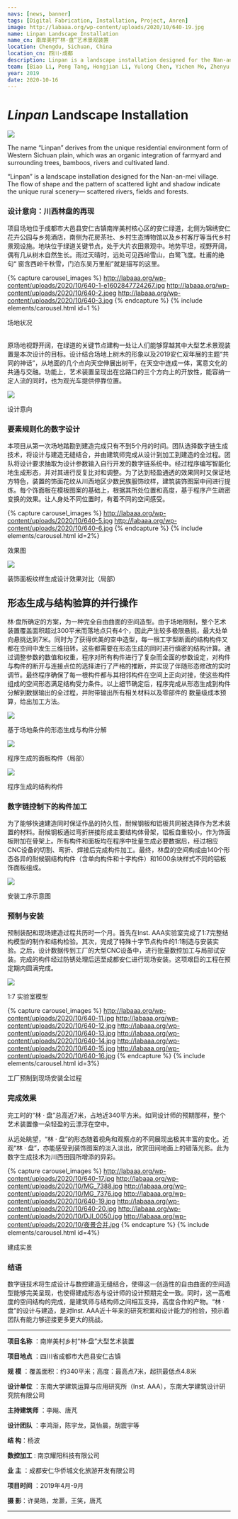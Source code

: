 ```yaml
---
navs: [news, banner]
tags: [Digital Fabrication, Installation, Project, Anren]
image: http://labaaa.org/wp-content/uploads/2020/10/640-19.jpg
name: Linpan Landscape Installation
name_cn: 南岸美村“林·盘”艺术景观装置
location: Chengdu, Sichuan, China
location_cn: 四川·成都
description: Linpan is a landscape installation designed for the Nan-an-mei village. The flow of shape and the pattern of scattered light and shadow indicate the unique rural  scenery—scattered rivers, fields and forests.
team: [Biao Li, Peng Tang, Hongjian Li, Yulong Chen, Yichen Mo, Zhenyu Hu]
year: 2019
date: 2020-10-16
---
```


# *Linpan* Landscape Installation

![](http://labaaa.org/wp-content/uploads/2020/10/640.jpg)

The name “Linpan”  derives from the unique residential environment form of  Western Sichuan plain, which was an organic integration of farmyard and surrounding trees, bamboos, rivers and cultivated land.

“Linpan” is a landscape installation designed for the Nan-an-mei village. The flow of shape and the pattern of scattered light and shadow indicate the  unique rural  scenery— scattered rivers, fields and forests.


### 设计意向：川西林盘的再现

项目场地位于成都市大邑县安仁古镇南岸美村核心区的安仁绿道，北侧为锦绣安仁花卉公园与乡苑酒店，南侧为花房茶社、乡村生态博物馆以及乡村客厅等当代乡村景观设施。地块位于绿道关键节点，处于大片农田景观中。地势平坦，视野开阔，偶有几从树木自然生长。雨过天晴时，远处可见西岭雪山，白鹭飞度。杜甫的绝句“ 窗含西岭千秋雪，门泊东吴万里船”就是描写的这里。

{% capture carousel_images %}
http://labaaa.org/wp-content/uploads/2020/10/640-1-e1602847724267.jpg
http://labaaa.org/wp-content/uploads/2020/10/640-2.jpeg
http://labaaa.org/wp-content/uploads/2020/10/640-3.jpg
{% endcapture %}
{% include elements/carousel.html id=1 %}

<figcaption class="text-center">场地状况</figcaption>
<br>

原场地视野开阔，在绿道的关键节点建构一处让人们能够穿越其中大型艺术景观装置是本次设计的目标。设计结合场地上树木的形象以及2019安仁双年展的主题“共同的神话”，从地面的几个点向天空伸展出树干，在天空中连成一体，寓意文化的共通与交融。功能上，艺术装置呈现出在岔路口的三个方向上的开放性，能容纳一定人流的同时，也为观光车提供停靠位置。

![](http://labaaa.org/wp-content/uploads/2020/10/640-4.jpg)
<figcaption class="text-center">设计意向</figcaption>

### 要素规则化的数字设计

本项目从第一次场地踏勘到建造完成只有不到5个月的时间。团队选择数字链生成技术，将设计与建造无缝结合，并由建筑师完成从设计到加工到建造的全过程。团队将设计要求抽取为设计参数输入自行开发的数字链系统中。经过程序编写智能化地生成形态，并对其进行反复比对和调整。为了达到轻盈通透的效果同时又保证地方特色，装置的饰面花纹从川西地区少数民族服饰纹样，建筑装饰图案中间进行提炼。每个饰面板在模板图案的基础上，根据其所处位置和高度，基于程序产生疏密变换的效果。让人身处不同位置时，有着不同的空间感受。

{% capture carousel_images %}
http://labaaa.org/wp-content/uploads/2020/10/640-5.jpg
http://labaaa.org/wp-content/uploads/2020/10/640-6.jpg
{% endcapture %}
{% include elements/carousel.html id=2%}
<figcaption class="text-center">效果图</figcaption>

![](http://labaaa.org/wp-content/uploads/2020/10/640-7.jpg)
<figcaption class="text-center">装饰面板纹样生成设计效果对比（局部）</figcaption>

## 形态生成与结构验算的并行操作

林·盘所确定的方案，为一种完全自由曲面的空间造型。由于场地限制，整个艺术装置覆盖面积超过300平米而落地点只有4个，因此产生较多极限悬挑，最大处单向悬挑达到7米。同时为了获得优美的空中造型，每一根工字型断面的结构构件又都在空间中发生三维扭转。这些都需要在形态生成的同时进行缜密的结构计算。通过调整参数的数值和权重，程序对所有构件进行了复杂而全面的参数设定，对构件与构件的断开与连接点位的选择进行了严格的推断，并实现了伴随形态修改的实时调节。最终程序确保了每一根构件都与其相邻构件在空间上正向对接，使这些构件组成的空间形态满足结构受力条件。以上细节确定后，程序完成从形态生成到构件分解到数据输出的全过程，并附带输出所有相关材料以及零部件的
数量级成本预算，给出加工方法。

![](http://labaaa.org/wp-content/uploads/2020/10/640.gif)
<figcaption class="text-center">基于场地条件的形态生成与构件分解</figcaption>

![](http://labaaa.org/wp-content/uploads/2020/10/640-8.jpg)
<figcaption class="text-center">程序生成的面板构件（局部）</figcaption>

![](http://labaaa.org/wp-content/uploads/2020/10/640-9.jpg)
<figcaption class="text-center">程序生成的结构构件</figcaption>

### 数字链控制下的构件加工

为了能够快速建造同时保证作品的持久性，耐候钢板和铝板共同被选择作为艺术装置的材料。耐候钢板通过弯折拼接形成主要结构体骨架，铝板自重较小，作为饰面板附加在骨架上。所有构件和面板均在程序中批量生成必要数据后，经过相应CNC设备的切割、弯折、焊接后完成构件加工。最终，林盘的空间构成由140个形态各异的耐候钢结构构件（含单向构件和十字构件）和1600余块样式不同的铝板饰面板组成。

![](http://labaaa.org/wp-content/uploads/2020/10/procedure.gif)
<figcaption class="text-center">安装工序示意图</figcaption>

### 预制与安装

预制装配和现场建造过程共历时一个月。首先在Inst. AAA实验室完成了1:7完整结构模型的制作和结构检验。其次，完成了特殊十字节点构件的1:1制造与安装实验。之后，设计数据传到工厂的大型CNC设备中，进行批量数控加工与局部试安装。完成的构件经过防锈处理后运至成都安仁进行现场安装。这项艰巨的工程在预定期内圆满完成。

![](http://labaaa.org/wp-content/uploads/2020/10/640-10.jpg)
<figcaption class="text-center">1:7 实验室模型</figcaption>

{% capture carousel_images %}
http://labaaa.org/wp-content/uploads/2020/10/640-11.jpg
http://labaaa.org/wp-content/uploads/2020/10/640-12.jpg
http://labaaa.org/wp-content/uploads/2020/10/640-13.jpg
http://labaaa.org/wp-content/uploads/2020/10/640-14.jpg
http://labaaa.org/wp-content/uploads/2020/10/640-15.jpg
http://labaaa.org/wp-content/uploads/2020/10/640-16.jpg
{% endcapture %}
{% include elements/carousel.html id=3%}
<figcaption class="text-center">工厂预制到现场安装全过程</figcaption>

### 完成效果

完工时的“林 · 盘”总高近7米，占地近340平方米。如同设计师的预期那样，整个艺术装置像一朵轻盈的云漂浮在空中。

从远处眺望，“林 · 盘”的形态随着视角和观察点的不同展现出极其丰富的变化。近观“林 · 盘”，亦能感受到装饰图案的淡入淡出，欣赏田间地面上的错落光影。此为数字生成技术为川西田园所增添的异彩。

{% capture carousel_images %}
http://labaaa.org/wp-content/uploads/2020/10/640-17.jpg
http://labaaa.org/wp-content/uploads/2020/10/MG_7388.jpg
http://labaaa.org/wp-content/uploads/2020/10/MG_7376.jpg
http://labaaa.org/wp-content/uploads/2020/10/640-19.jpg
http://labaaa.org/wp-content/uploads/2020/10/640-20.jpg
http://labaaa.org/wp-content/uploads/2020/10/DJI_0050.jpg
http://labaaa.org/wp-content/uploads/2020/10/夜景合并.jpg
{% endcapture %}
{% include elements/carousel.html id=4%}
<figcaption class="text-center">建成实景</figcaption>

### 结语
数字链技术将生成设计与数控建造无缝结合，使得这一创造性的自由曲面的空间造型能够完美呈现，也使得建成形态与设计师的设计预期完全一致。同时，这一高难度的空间结构的完成，是建筑师与结构师之间相互支持，高度合作的产物。“林 · 盘”的设计与建造，是对Inst. AAA近十年来的研究积累和设计能力的检验，预示着团队有能力够迎接更多更大的挑战。

---

**项目名称** ：南岸美村乡村“林·盘”大型艺术装置

**项目地点** ：四川省成都市大邑县安仁古镇

**规 模** ：覆盖面积：约340平米；高度：最高点7米，起拱最低点4.8米

**设计单位** ：东南大学建筑运算与应用研究所（Inst. AAA），东南大学建筑设计研究院有限公司

**主持建筑师** ：李飚、唐芃

**设计团队** ：李鸿渐，陈宇龙，莫怡晨，胡震宇等

**结 构**：杨波

**数控加工** : 南京耀阳科技有限公司

**业 主** ：成都安仁华侨城文化旅游开发有限公司

**项目时间** ：2019年4月-9月

**摄 影**：许昊皓，龙灏，王笑，唐芃

---

